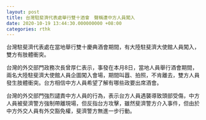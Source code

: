 ```yaml
---
layout: post
title: 台灣駐斐濟代表處舉行雙十酒會　聲稱遭中方人員闖入
date: 2020-10-19 13:44:30.000000000 +08:00
categories: rthk
---
```


台灣駐斐濟代表處在當地舉行雙十慶典酒會期間，有大陸駐斐濟大使館人員闖入，雙方有肢體衝突。

台灣的外交部門政務次長曾厚仁表示，事發在本月8日，當地人員舉行酒會期間，兩名大陸駐斐濟大使館人員企圖闖入會場，期間叫囂、拍照，不肯離去，雙方人員發生肢體衝突。台方相信中方人員希望了解有哪些政要出席酒會。

台灣的外交部門強烈譴責中方人員的行為，表示台方人員遇襲導致頭部受傷，中方人員被斐濟警方強制帶離現場，但反指台方攻擊，雖然斐濟警方介入事件，但由於中方外交人員有外交豁免權，斐濟警方無進一步行動。
